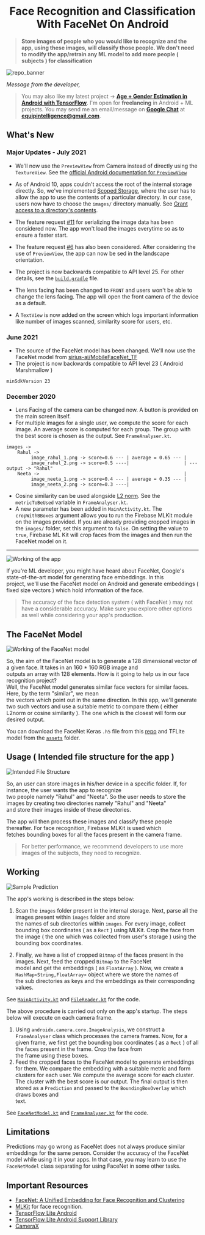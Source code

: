 
<div align="center">
  <h1>Face Recognition and Classification With FaceNet On Android</h1>
</div>

> **Store images of people who you would like to recognize and the app, using these images, will classify those people. 
We don't need to modify the app/retrain any ML model to add more people ( subjects ) for classification**  

![repo_banner](images/banner.png)

*Message from the developer,*

 > You may also like my latest project -> [**Age + Gender Estimation in Android with TensorFlow**](https://github.com/shubham0204/Age-Gender_Estimation_TF-Android). 
 > I'm open for **freelancing** in Android + ML projects. You may send me an email/message on [**Google Chat**](https://mail.google.com/chat) at **equipintelligence@gmail.com**.
  
## What's New

### Major Updates - July 2021

- We'll now use the `PreviewView` from Camera instead of directly using the `TextureView`. 
  See the [official Android documentation for `PreviewView`](https://developer.android.com/training/camerax/preview)
  
- As of Android 10, apps couldn't access the root of the internal storage directly.
  So, we've implemented [Scoped Storage](https://developer.android.com/about/versions/11/privacy/storage), where the user has to allow the app to use the contents of a particular directory.
  In our case, users now have to choose the `images/` directory manually. See [Grant access to a directory's contents](https://developer.android.com/training/data-storage/shared/documents-files#grant-access-directory).
  
- The feature request [#11](https://github.com/shubham0204/FaceRecognition_With_FaceNet_Android/issues/11) for serializing the 
  image data has been considered now. The app won't load the images everytime so as to ensure a faster start.
  
- The feature request [#6](https://github.com/shubham0204/FaceRecognition_With_FaceNet_Android/issues/6) has also been considered.
  After considering the use of `PreviewView`, the app can now be sed in the landscape orientation.

- The project is now backwards compatible to API level 25. For other details, see 
  the [`build.gradle`](https://github.com/shubham0204/FaceRecognition_With_FaceNet_Android/blob/master/app/build.gradle) file.
  
- The lens facing has been changed to `FRONT` and users won't be able to change the lens facing. The app will open the front 
  camera of the device as a default.
  
- A `TextView` is now added on the screen which logs important information like number of images scanned, similarity score for 
  users, etc.

### June 2021

* The source of the FaceNet model has been changed. We'll now use the FaceNet model 
from [sirius-ai/MobileFaceNet_TF](https://github.com/sirius-ai/MobileFaceNet_TF)
* The project is now backwards compatible to API level 23 ( Android Marshmallow )

```
minSdkVersion 23
```

### December 2020
  
* Lens Facing of the camera can be changed now. A button is provided on the main screen itself.  
* For multiple images for a single user, we compute the score for each image. An average score is computed for each group.
The group with the best score is chosen as the output. See `FrameAnalyser.kt`.

```  
images ->  
    Rahul -> 
         image_rahul_1.png -> score=0.6 --- | average = 0.65 --- |
         image_rahul_2.png -> score=0.5 ----|                    | --- output -> "Rahul"
    Neeta ->                                                     |
         image_neeta_1.png -> score=0.4 --- | average = 0.35 --- |
         image_neeta_2.png -> score=0.3 ----|             
 ```  


* Cosine similarity can be used alongside [L2 norm](https://en.wikipedia.org/wiki/Norm_(mathematics)#Euclidean_norm). See the `metricToBeUsed` variable in `FrameAnalyser.kt`.
* A new parameter has been added in `MainActivity.kt`. The `cropWithBBoxes` argument allows you to run the Firebase MLKit module on the images provided. If you are already providing cropped images in the `images/` folder, set this argument to `false`. On setting the value to `true`, Firebase ML Kit will crop faces from the images and then run the FaceNet model on it.  

---

![Working of the app](images/app_1.gif)


If you're ML developer, you might have heard about FaceNet, Google's state-of-the-art model for generating face embeddings. In this   
project, we'll use the FaceNet model on Android and generate embeddings ( fixed size vectors ) which hold information of the face.  
  
> The accuracy of the face detection system ( with FaceNet ) may not have a considerable accuracy. Make sure you explore other options as well while considering your app's production.  
  
## The FaceNet Model  

![Working of the FaceNet model](images/fig_1.png)

So, the aim of the FaceNet model is to generate a 128 dimensional vector of a given face. It takes in an 160 * 160 RGB image and   
outputs an array with 128 elements. How is it going to help us in our face recognition project?   
Well, the FaceNet model generates similar face vectors for similar faces. Here, by the term "similar", we mean   
the vectors which point out in the same direction.
In this app, we'll generate two such vectors and use a suitable metric to compare them ( either L2norm or cosine similarity ). 
The one which is the closest will form our desired output.  
  
You can download the FaceNet Keras `.h5` file from this [repo](https://github.com/sirius-ai/MobileFaceNet_TF) and TFLite model 
from the [`assets`](https://github.com/shubham0204/FaceRecognition_With_FaceNet_Android/tree/master/app/src/main/assets) folder.
  
## Usage  ( Intended file structure for the app )

![Intended File Structure](images/fig_2.png)
  
So, an user can store images in his/her device in a specific folder. If, for instance, the user wants the app to recognize  
two people namely "Rahul" and "Neeta". So the user needs to store the images by creating two directories namely "Rahul" and "Neeta"   
and store their images inside of these directories.  

The app will then process these images and classify these people thereafter. For face recognition, Firebase MLKit is used which   
fetches bounding boxes for all the faces present in the camera frame.  
  
> For better performance, we recommend developers to use more images of the subjects, they need to recognize.

## Working  

![Sample Prediction](images/fig_3.png)
  
The app's working is described in the steps below:
  
1. Scan the `images` folder present in the internal storage. Next, parse all the images present within `images` folder and store   
the names of sub directories within `images`. For every image, collect bounding box coordinates ( as a `Rect` ) using MLKit.
   Crop the face from the image ( the one which was collected from user's storage ) using the bounding box coordinates.   
  
2. Finally, we have a list of cropped `Bitmap` of the faces present in the images. Next, feed the cropped `Bitmap` to the FaceNet   
model and get the embeddings ( as `FloatArray` ). Now, we create a `HashMap<String,FloatArray>` object where we store the names of   
the sub directories as keys and the embeddings as their corresponding values. 
   
See [`MainActivity.kt`]() and [`FileReader.kt`]() for the code.
  
The above procedure is carried out only on the app's startup. The steps below will execute on each camera frame.  
  
1. Using `androidx.camera.core.ImageAnalysis`, we construct a `FrameAnalyser` class which processes the camera frames. Now, for a   
given frame, we first get the bounding box coordinates ( as a `Rect` ) of all the faces present in the frame. Crop the face from   
the frame using these boxes.  
2. Feed the cropped faces to the FaceNet model to generate embeddings for them. We compare the embedding with a suitable metric and
form clusters for each user. We compute the average score for each cluster. The cluster with the best score is our output.
The final output is then stored as a `Prediction` and passed to the `BoundingBoxOverlay` which draws boxes and   
text.  

See [`FaceNetModel.kt`]() and [`FrameAnalyser.kt`]() for the code.
  
## Limitations  
  
Predictions may go wrong as FaceNet does not always produce similar embeddings for the same person. 
Consider the accuracy of the FaceNet model while using it in your apps. In that case, you may learn to use the `FaceNetModel` class separating for using FaceNet in some other tasks.  

## Important Resources  

- [FaceNet: A Unified Embedding for Face Recognition and Clustering](https://arxiv.org/abs/1503.03832)
- [MLKit](https://developers.google.com/ml-kit/vision/face-detection) for face recognition.  
- [TensorFlow Lite Android](https://www.tensorflow.org/lite)  
- [TensorFlow Lite Android Support Library](https://github.com/tensorflow/tensorflow/tree/master/tensorflow/lite/experimental/support/java)  
- [CameraX](https://developer.android.com/training/camerax)

